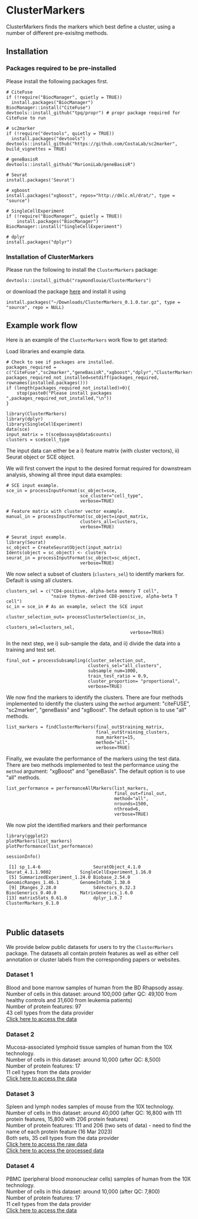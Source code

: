 # ClusterMarkers
 
ClusterMarkers finds the markers which best define a cluster, using a number of different pre-exisitng methods.

## Installation

### Packages required to be pre-installed

Please install the following packages first. 

```{r}
# CiteFuse
if (!require("BiocManager", quietly = TRUE))
  install.packages("BiocManager")
BiocManager::install("CiteFuse")
devtools::install_github("tpq/propr") # propr package required for CiteFuse to run

# sc2marker
if (!require("devtools", quietly = TRUE))
  install.packages("devtools")
devtools::install_github("https://github.com/CostaLab/sc2marker", build_vignettes = TRUE)

# geneBasisR
devtools::install_github("MarioniLab/geneBasisR") 

# Seurat
install.packages('Seurat')

# xgboost
install.packages("xgboost", repos="http://dmlc.ml/drat/", type = "source")

# SingleCellExperiment
if (!require("BiocManager", quietly = TRUE))
    install.packages("BiocManager")
BiocManager::install("SingleCellExperiment")

# dplyr
install.packages("dplyr")
```

### Installation of ClusterMarkers

Please run the following to install the `ClusterMarkers` package:
```
devtools::install_github("raymondlouie/ClusterMarkers") 
```
or download the package [here](https://www.dropbox.com/s/5dz53xqcp5u4sf4/ClusterMarkers_0.1.0.tar.gz?dl=0) and install it using
```
install.packages("~/Downloads/ClusterMarkers_0.1.0.tar.gz", type = "source", repo = NULL)
```

## Example work flow

Here is an example of the `ClusterMarkers` work flow to get started:

Load libraries and example data.
```{r}
# Check to see if packages are installed.
packages_required = c("CiteFuse","sc2marker","geneBasisR","xgboost","dplyr","ClusterMarkers")
packages_required_not_installed=setdiff(packages_required, rownames(installed.packages()))
if (length(packages_required_not_installed)>0){
    stop(paste0("Please install packages ",packages_required_not_installed,"\n"))
}

library(ClusterMarkers)
library(dplyr)
library(SingleCellExperiment)
data(sce)
input_matrix = t(sce@assays@data$counts)
clusters = sce$cell_type
```

The input data can  either be a i) feature matrix (with cluster vectors), ii) Seurat object or SCE object. 

We will first convert the input to the desired format required for downstream analysis, showing all three input data examples:
```{r}
# SCE input example. 
sce_in = processInputFormat(sc_object=sce,
                            sce_cluster="cell_type",
                            verbose=TRUE)

# Feature matrix with cluster vector example.                            
manual_in = processInputFormat(sc_object=input_matrix,
                            clusters_all=clusters,
                            verbose=TRUE)                           

# Seurat input example.
library(Seurat)
sc_object = CreateSeuratObject(input_matrix)
Idents(object = sc_object) <- clusters
seurat_in = processInputFormat(sc_object=sc_object,
                            verbose=TRUE)
```

We now select a subset of clusters (`clusters_sel`) to identify markers for. Default is using all clusters.
```{r}
clusters_sel = c("CD4-positive, alpha-beta memory T cell",
                 "naive thymus-derived CD8-positive, alpha-beta T cell")
sc_in = sce_in # As an example, select the SCE input

cluster_selection_out= processClusterSelection(sc_in,
                                               clusters_sel=clusters_sel,
                                               verbose=TRUE)
```   

In the next step, we i) sub-sample  the data, and ii) divide the data into a training and test set.
```{r}
final_out = processSubsampling(cluster_selection_out,
                               clusters_sel="all_clusters",
                               subsample_num=1000,
                               train_test_ratio = 0.9,
                               cluster_proportion= "proportional",
                               verbose=TRUE)
```

We now find the markers to identify the clusters. There are four methods implemented to identify the clusters using the `method` argument:  "citeFUSE", "sc2marker", "geneBasis" and "xgBoost". The default option is to use "all" methods. 
```{r}
list_markers = findClusterMarkers(final_out$training_matrix,
                                  final_out$training_clusters,
                                  num_markers=15,
                                  method="all",
                                  verbose=TRUE)
```

Finally, we  evaulate the performance of the markers using the test data. There are two methods implemented to test the performance using the `method` argument:  "xgBoost" and "geneBasis". The default option is to use "all" methods. 
```{r}
list_performance = performanceAllMarkers(list_markers,
                                         final_out=final_out,
                                         method="all",
                                         nrounds=1500,
                                         nthread=6,
                                         verbose=TRUE)
```

We now plot the identified markers and their performance
```{r}
library(ggplot2)
plotMarkers(list_markers)
plotPerformance(list_performance)
```

```{r}
sessionInfo()
```

```
 [1] sp_1.4-6                    SeuratObject_4.1.0          Seurat_4.1.1.9002           SingleCellExperiment_1.16.0
 [5] SummarizedExperiment_1.24.0 Biobase_2.54.0              GenomicRanges_1.46.1        GenomeInfoDb_1.30.0        
 [9] IRanges_2.28.0              S4Vectors_0.32.3            BiocGenerics_0.40.0         MatrixGenerics_1.6.0       
[13] matrixStats_0.61.0          dplyr_1.0.7                 ClusterMarkers_0.1.0 
```

<br>

## Public datasets
We provide below public datasets for users to try the `ClusterMarkers` package. The datasets all contain protein features as well as either cell annotation or cluster labels from the corresponding papers or websites.

### Dataset 1
Blood and bone marrow samples of human from the BD Rhapsody assay.<br>
Number of cells in this dataset: around 100,000 (after QC: 49,100 from healthy controls and 31,600 from leukemia patients)<br>
Number of protein features: 97<br>
43 cell types from the data provider<br>
[Click here to access the data](https://cellxgene.cziscience.com/collections/93eebe82-d8c3-41bc-a906-63b5b5f24a9d)<br>

### Dataset 2
Mucosa-associated lymphoid tissue samples of human from the 10X technology.<br>
Number of cells in this dataset: around 10,000 (after QC: 8,500)<br>
Number of protein features: 17<br>
11 cell types from the data provider<br>
[Click here to access the data](https://support.10xgenomics.com/single-cell-gene-expression/datasets/3.0.0/malt_10k_protein_v3)<br>

### Dataset 3
Spleen and lymph nodes samples of mouse from the 10X technology.<br>
Number of cells in this dataset: around 40,000 (after QC: 16,800 with 111 protein features, 15,800 with 206 protein features)<br>
Number of protein features: 111 and 206 (two sets of data) - need to find the name of each protein feature (16 Mar 2023)<br>
Both sets, 35 cell types from the data provider<br>
[Click here to access the raw data](https://www.ncbi.nlm.nih.gov/geo/query/acc.cgi?acc=GSE150599)<br>
[Click here to access the processed data](https://github.com/YosefLab/totalVI_reproducibility/)<br>

### Dataset 4
PBMC (peripheral blood mononuclear cells) samples of human from the 10X technology.<br>
Number of cells in this dataset: around 10,000 (after QC: 7,800)<br>
Number of protein features: 17<br>
11 cell types from the data provider<br>
[Click here to access the data](https://support.10xgenomics.com/single-cell-gene-expression/datasets/3.0.0/pbmc_10k_protein_v3)<br>


